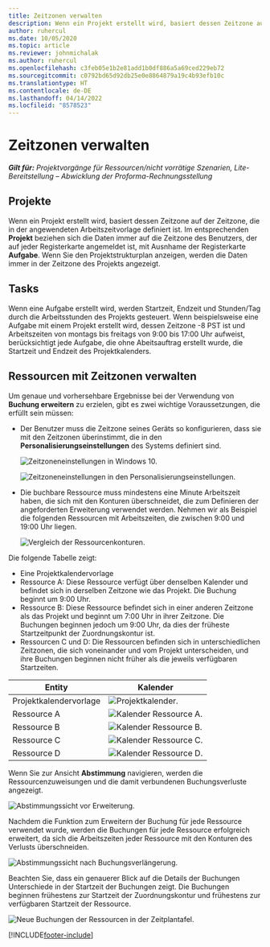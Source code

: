 ```yaml
---
title: Zeitzonen verwalten
description: Wenn ein Projekt erstellt wird, basiert dessen Zeitzone auf der Zeitzone, die in der angewendeten Arbeitszeitvorlage definiert ist.
author: ruhercul
ms.date: 10/05/2020
ms.topic: article
ms.reviewer: johnmichalak
ms.author: ruhercul
ms.openlocfilehash: c3feb05e1b2e81add1b0df886a5a69ced229eb72
ms.sourcegitcommit: c0792bd65d92db25e0e8864879a19c4b93efb10c
ms.translationtype: HT
ms.contentlocale: de-DE
ms.lasthandoff: 04/14/2022
ms.locfileid: "8578523"
---
```

# <a name="manage-time-zones"></a>Zeitzonen verwalten

_**Gilt für:** Projektvorgänge für Ressourcen/nicht vorrätige Szenarien, Lite-Bereitstellung – Abwicklung der Proforma-Rechnungsstellung_


## <a name="projects"></a>Projekte

Wenn ein Projekt erstellt wird, basiert dessen Zeitzone auf der Zeitzone, die in der angewendeten Arbeitszeitvorlage definiert ist. Im entsprechenden **Projekt** beziehen sich die Daten immer auf die Zeitzone des Benutzers, der auf jeder Registerkarte angemeldet ist, mit Ausnhame der Registerkarte **Aufgabe**. Wenn Sie den Projektstrukturplan anzeigen, werden die Daten immer in der Zeitzone des Projekts angezeigt.

## <a name="tasks"></a>Tasks

Wenn eine Aufgabe erstellt wird, werden Startzeit, Endzeit und Stunden/Tag durch die Arbeitsstunden des Projekts gesteuert. Wenn beispielsweise eine Aufgabe mit einem Projekt erstellt wird, dessen Zeitzone -8 PST ist und Arbeitszeiten von montags bis freitags von 9:00 bis 17:00 Uhr aufweist, berücksichtigt jede Aufgabe, die ohne Abeitsauftrag erstellt wurde, die Startzeit und Endzeit des Projektkalenders.

## <a name="manage-resources-with-time-zones"></a>Ressourcen mit Zeitzonen verwalten

Um genaue und vorhersehbare Ergebnisse bei der Verwendung von **Buchung erweitern** zu erzielen, gibt es zwei wichtige Voraussetzungen, die erfüllt sein müssen:  

- Der Benutzer muss die Zeitzone seines Geräts so konfigurieren, dass sie mit den Zeitzonen überinstimmt, die in den **Personalisierungseinstellungen** des Systems definiert sind.
 
  ![Zeitzoneneinstellungen in Windows 10.](media/reconcile-assignments-03.png)

  ![Zeitzoneneinstellungen in den Personalisierungseinstellungen.](media/reconcile-assignments-04.png)
 
- Die buchbare Ressource muss mindestens eine Minute Arbeitszeit haben, die sich mit den Konturen überschneidet, die zum Definieren der angeforderten Erweiterung verwendet werden. Nehmen wir als Beispiel die folgenden Ressourcen mit Arbeitszeiten, die zwischen 9:00 und 19:00 Uhr liegen. 

  ![Vergleich der Ressourcenkonturen.](media/reconcile-assignments-05.png)

Die folgende Tabelle zeigt:

- Eine Projektkalendervorlage
- Ressource A: Diese Ressource verfügt über denselben Kalender und befindet sich in derselben Zeitzone wie das Projekt. Die Buchung beginnt um 9:00 Uhr.
- Ressource B: Diese Ressource befindet sich in einer anderen Zeitzone als das Projekt und beginnt um 7:00 Uhr in ihrer Zeitzone. Die Buchungen beginnen jedoch um 9:00 Uhr, da dies der früheste Startzeitpunkt der Zuordnungskontur ist.
- Ressourcen C und D: Die Ressourcen befinden sich in unterschiedlichen Zeitzonen, die sich voneinander und vom Projekt unterscheiden, und ihre Buchungen beginnen nicht früher als die jeweils verfügbaren Startzeiten.

|Entity  |Kalender  |
|-|-|
|Projektkalendervorlage   | ![Projektkalender.](media/reconcile-assignments-06.png) |
|Ressource A  | ![Kalender Ressource A.](media/reconcile-assignments-06.png) |
|Ressource B  |  ![Kalender Ressource B.](media/reconcile-assignments-07.png) |
|Ressource C  |  ![Kalender Ressource C.](media/reconcile-assignments-08.png) |
|Ressource D  | ![Kalender Ressource D.](media/reconcile-assignments-09.png)  |
 
Wenn Sie zur Ansicht **Abstimmung** navigieren, werden die Ressourcenzuweisungen und die damit verbundenen Buchungsverluste angezeigt.

![Abstimmungssicht vor Erweiterung.](media/reconcile-assignments-10.png)

Nachdem die Funktion zum Erweitern der Buchung für jede Ressource verwendet wurde, werden die Buchungen für jede Ressource erfolgreich erweitert, da sich die Arbeitszeiten jeder Ressource mit den Konturen des Verlusts überschneiden.

![Abstimmungssicht nach Buchungsverlängerung.](media/reconcile-assignments-11.png) 

Beachten Sie, dass ein genauerer Blick auf die Details der Buchungen Unterschiede in der Startzeit der Buchungen zeigt. Die Buchungen beginnen frühestens zur Startzeit der Zuordnungskontur und frühestens zur verfügbaren Startzeit der Ressource.

![Neue Buchungen der Ressourcen in der Zeitplantafel.](media/reconcile-assignments-12.png)


[!INCLUDE[footer-include](../includes/footer-banner.md)]